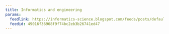 ```yaml
---
title: Informatics and engineering
params:
  feedlink: https://informatics-science.blogspot.com/feeds/posts/default
  feedid: 49016f36968f9f74bc2eb3b26741ed47
---
```

